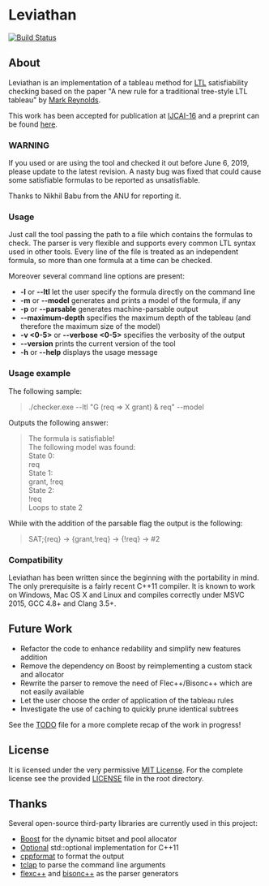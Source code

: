 # Leviathan

[![Build Status](https://travis-ci.org/Corralx/leviathan.svg?branch=master)](https://travis-ci.org/Corralx/leviathan)

## About

Leviathan is an implementation of a tableau method for [LTL](https://en.wikipedia.org/wiki/Linear_temporal_logic) satisfiability checking based on the paper "A new rule for a traditional tree-style LTL tableau" by [Mark Reynolds](http://www.csse.uwa.edu.au/~mark/research/Online/ltlsattab.html).

This work has been accepted for publication at [IJCAI-16](http://ijcai-16.org/index.php/welcome/view/home) and a preprint can be found [here](http://corralx.me/public/leviathan_preprint.pdf).

### WARNING

If you used or are using the tool and checked it out before June 6, 2019, please update to the latest
revision. A nasty bug was fixed that could cause some satisfiable formulas to be
reported as unsatisfiable.

Thanks to Nikhil Babu from the ANU for reporting it.

### Usage

Just call the tool passing the path to a file which contains the formulas to check. The parser is very flexible and supports every common LTL syntax used in other tools. Every line of the file is treated as an independent formula, so more than one formula at a time can be checked.

Moreover several command line options are present:

* **-l** or **--ltl** let the user specify the formula directly on the command line
* **-m** or **--model** generates and prints a model of the formula, if any
* **-p** or **--parsable** generates machine-parsable output
* **--maximum-depth** specifies the maximum depth of the tableau (and therefore the maximum size of the model)
* **-v \<0-5>** or **--verbose \<0-5>** specifies the verbosity of the output
* **--version** prints the current version of the tool
* **-h** or **--help** displays the usage message

### Usage example

The following sample:
> ./checker.exe --ltl "G (req => X grant) & req" --model

Outputs the following answer:
> The formula is satisfiable!<br>
> The following model was found:<br>
> State 0:<br>
> req<br>
> State 1:<br>
> grant, !req<br>
> State 2:<br>
> !req<br>
> Loops to state 2

While with the addition of the parsable flag the output is the following:
> SAT;{req} -> {grant,!req} -> {!req} -> #2

### Compatibility

Leviathan has been written since the beginning with the portability in mind. The only prerequisite is a fairly recent C++11 compiler. It is known to work on Windows, Mac OS X and Linux and compiles correctly under MSVC 2015, GCC 4.8+ and Clang 3.5+.

## Future Work

* Refactor the code to enhance redability and simplify new features addition
* Remove the dependency on Boost by reimplementing a custom stack and allocator
* Rewrite the parser to remove the need of Flec++/Bisonc++ which are not easily available
* Let the user choose the order of application of the tableau rules
* Investigate the use of caching to quickly prune identical subtrees

See the [TODO](https://github.com/Corralx/leviathan/blob/master/TODO.md) file for a more complete recap of the work in progress!

## License

It is licensed under the very permissive [MIT License](https://opensource.org/licenses/MIT).
For the complete license see the provided [LICENSE](https://github.com/Corralx/leviathan/blob/master/LICENSE.md) file in the root directory.

## Thanks

Several open-source third-party libraries are currently used in this project:
* [Boost](http://www.boost.org/) for the dynamic bitset and pool allocator
* [Optional](https://github.com/akrzemi1/Optional) std::optional implementation for C++11
* [cppformat](https://github.com/fmtlib/fmt) to format the output
* [tclap](http://tclap.sourceforge.net/) to parse the command line arguments
* [flexc++](https://fbb-git.github.io/flexcpp/) and [bisonc++](https://fbb-git.github.io/bisoncpp/) as the parser generators
